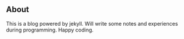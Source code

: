 ## About

This is a blog powered by jekyll. Will write some notes and experiences during programming.
Happy coding.

